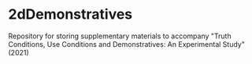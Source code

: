# 2dDemonstratives
Repository for storing supplementary materials to accompany "Truth Conditions, Use Conditions and Demonstratives: An Experimental Study" (2021)
